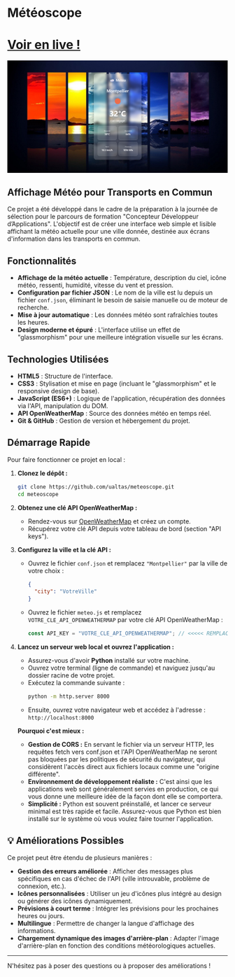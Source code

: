 # Météoscope

# [Voir en live !](https://meteoscope-cyberaltas.netlify.app/)

![l'image d'app](assets/app-meteoscope.png)

## Affichage Météo pour Transports en Commun

Ce projet a été développé dans le cadre de la préparation à la journée de sélection pour le parcours de formation "Concepteur Développeur d’Applications". L'objectif est de créer une interface web simple et lisible affichant la météo actuelle pour une ville donnée, destinée aux écrans d'information dans les transports en commun.

## Fonctionnalités

- **Affichage de la météo actuelle** : Température, description du ciel, icône météo, ressenti, humidité, vitesse du vent et pression.
- **Configuration par fichier JSON** : Le nom de la ville est lu depuis un fichier `conf.json`, éliminant le besoin de saisie manuelle ou de moteur de recherche.
- **Mise à jour automatique** : Les données météo sont rafraîchies toutes les heures.
- **Design moderne et épuré** : L'interface utilise un effet de "glassmorphism" pour une meilleure intégration visuelle sur les écrans.

## Technologies Utilisées

- **HTML5** : Structure de l'interface.
- **CSS3** : Stylisation et mise en page (incluant le "glassmorphism" et le responsive design de base).
- **JavaScript (ES6+)** : Logique de l'application, récupération des données via l'API, manipulation du DOM.
- **API OpenWeatherMap** : Source des données météo en temps réel.
- **Git & GitHub** : Gestion de version et hébergement du projet.

## Démarrage Rapide

Pour faire fonctionner ce projet en local :

1.  **Clonez le dépôt :**

    ```bash
    git clone https://github.com/ualtas/meteoscope.git
    cd meteoscope
    ```

2.  **Obtenez une clé API OpenWeatherMap :**

    - Rendez-vous sur [OpenWeatherMap](https://openweathermap.org/) et créez un compte.
    - Récupérez votre clé API depuis votre tableau de bord (section "API keys").

3.  **Configurez la ville et la clé API :**

    - Ouvrez le fichier `conf.json` et remplacez `"Montpellier"` par la ville de votre choix :
      ```json
      {
        "city": "VotreVille"
      }
      ```
    - Ouvrez le fichier `meteo.js` et remplacez `VOTRE_CLE_API_OPENWEATHERMAP` par votre clé API OpenWeatherMap :
      ```javascript
      const API_KEY = "VOTRE_CLE_API_OPENWEATHERMAP"; // <<<<< REMPLACEZ CECI PAR VOTRE VRAIE CLÉ API
      ```

4.  **Lancez un serveur web local et ouvrez l'application :**

    - Assurez-vous d'avoir **Python** installé sur votre machine.
    - Ouvrez votre terminal (ligne de commande) et naviguez jusqu'au dossier racine de votre projet.
    - Exécutez la commande suivante :
      ```bash
      python -m http.server 8000
      ```
    - Ensuite, ouvrez votre navigateur web et accédez à l'adresse :
      `http://localhost:8000`

    **Pourquoi c'est mieux :**

    - **Gestion de CORS :** En servant le fichier via un serveur HTTP, les requêtes fetch vers conf.json et l'API OpenWeatherMap ne seront pas bloquées par les politiques de sécurité du navigateur, qui considèrent l'accès direct aux fichiers locaux comme une "origine différente".
    - **Environnement de développement réaliste :** C'est ainsi que les applications web sont généralement servies en production, ce qui vous donne une meilleure idée de la façon dont elle se comportera.
    - **Simplicité :** Python est souvent préinstallé, et lancer ce serveur minimal est très rapide et facile.
      Assurez-vous que Python est bien installé sur le système où vous voulez faire tourner l'application.

## 💡 Améliorations Possibles

Ce projet peut être étendu de plusieurs manières :

- **Gestion des erreurs améliorée** : Afficher des messages plus spécifiques en cas d'échec de l'API (ville introuvable, problème de connexion, etc.).
- **Icônes personnalisées** : Utiliser un jeu d'icônes plus intégré au design ou générer des icônes dynamiquement.
- **Prévisions à court terme** : Intégrer les prévisions pour les prochaines heures ou jours.
- **Multilingue** : Permettre de changer la langue d'affichage des informations.
- **Chargement dynamique des images d'arrière-plan** : Adapter l'image d'arrière-plan en fonction des conditions météorologiques actuelles.

---

N'hésitez pas à poser des questions ou à proposer des améliorations !
